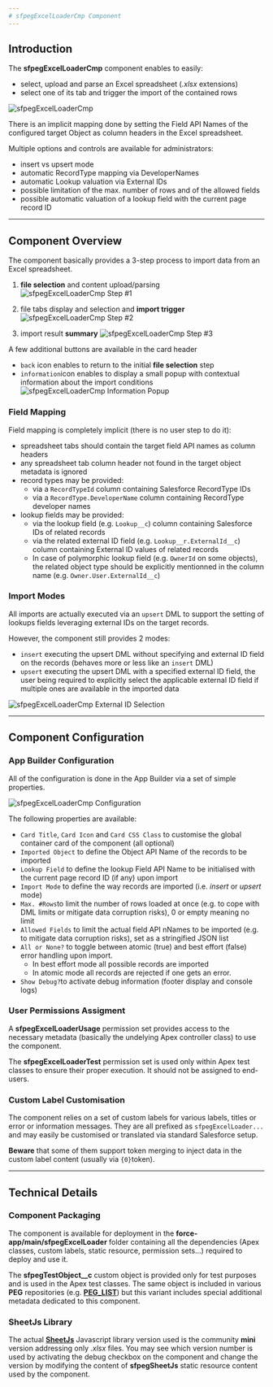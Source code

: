 ```yaml
---
# sfpegExcelLoaderCmp Component
---
```



## Introduction

The **sfpegExcelLoaderCmp** component enables to easily:
* select, upload and parse an Excel spreadsheet (_.xlsx_ extensions)
* select one of its tab and trigger the import of the contained rows

![sfpegExcelLoaderCmp](/media/sfpegExcelLoader.png) 

There is an implicit mapping done by setting the Field API Names of the
configured target Object as column headers in the Excel spreadsheet.

Multiple options and controls are available for administrators:
* insert vs upsert mode
* automatic RecordType mapping via DeveloperNames
* automatic Lookup valuation via External IDs
* possible limitation of the max. number of rows and of the allowed fields
* possible automatic valuation of a lookup field with the current page record ID


---
## Component Overview

The component basically provides a 3-step process to import data from an Excel spreadsheet.
1. **file selection** and content upload/parsing
![sfpegExcelLoaderCmp Step #1](/media/sfpegExcelLoaderStep1.png)

2. file tabs display and selection and **import trigger**
![sfpegExcelLoaderCmp Step #2](/media/sfpegExcelLoaderStep2.png) 

3. import result **summary**
![sfpegExcelLoaderCmp Step #3](/media/sfpegExcelLoaderStep3.png) 

A few additional buttons are available in the card header
* `back` icon enables to return to the initial **file selection** step
* `information`icon enables to display a small popup with contextual information 
about the import conditions
![sfpegExcelLoaderCmp Information Popup](/media/sfpegExcelLoaderInformation.png) 


### Field Mapping

Field mapping is completely implicit (there is no user step to do it):
* spreadsheet tabs should contain the target field API names as column headers
* any spreadsheet tab column header not found in the target object metadata is ignored
* record types may be provided:
    * via a `RecordTypeId` column containing Salesforce RecordType IDs
    * via a `RecordType.DeveloperName` column containing RecordType developer names
* lookup fields may be provided:
    * via the lookup field (e.g. `Lookup__c`) column containing Salesforce IDs of related records
    * via the related external ID field (e.g. `Lookup__r.ExternalId__c`) column containing External ID values of related records
    * In case of polymorphic lookup field (e.g. `OwnerId` on some objects), the related object type should be explicitly 
    mentionned in the column name (e.g. `Owner.User.ExternalId__c`) 


### Import Modes

All imports are actually executed via an `upsert` DML to support the setting of lookups fields leveraging 
external IDs on the target records.

However, the component still provides 2 modes:
* `insert` executing the upsert DML without specifying and external ID field on the records (behaves 
more or less like an `insert` DML)
* `upsert` executing the upsert DML with a specified external ID field, the user being required to
explicitly select the applicable external ID field if multiple ones are available in the imported data

![sfpegExcelLoaderCmp External ID Selection](/media/sfpegExcelLoaderExtIdSelection.png) 


---
## Component Configuration
### App Builder Configuration

All of the configuration is done in the App Builder via a set of simple properties.

![sfpegExcelLoaderCmp Configuration](/media/sfpegExcelLoaderConfig.png) 

The following properties are available:
* `Card Title`, `Card Icon` and `Card CSS Class` to customise the global container
card of the component (all optional)
* `Imported Object` to define the Object API Name of the records to be imported
* `Lookup Field` to define the lookup Field API Name to be initialised with the current page
record ID (if any) upon import
* `Import Mode` to define the way records are imported (i.e. _insert_ or _upsert_ mode)
* `Max. #Rows`to limit the number of rows loaded at once (e.g. to cope with DML limits or mitigate
data corruption risks), 0 or empty meaning no limit
* `Allowed Fields` to limit the actual field API nNames to be imported (e.g. to mitigate data corruption
risks), set as a stringified JSON list
* `All or None?` to toggle between atomic (true) and best effort (false) error handling upon import.
    * In best effort mode all possible records are imported
    * In atomic mode all records are rejected if one gets an error. 
* `Show Debug?`to activate debug information (footer display and console logs)


### User Permissions Assigment

A **sfpegExcelLoaderUsage** permission set provides access to the necessary metadata (basically
the undelying Apex controller class) to use the component.

The **sfpegExcelLoaderTest** permission set is used only within Apex test classes to ensure their
proper execution. It should not be assigned to end-users.

### Custom Label Customisation

The component relies on a set of custom labels for various labels, titles or error or information messages.
They are all prefixed as `sfpegExcelLoader...` and may easily be customised or translated via standard 
Salesforce setup.

**Beware** that some of them support token merging to inject data in the custom label content
(usually via `{0}`token).


---
## Technical Details
### Component Packaging

The component is available for deployment in the **force-app/main/sfpegExcelLoader** folder
containing all the dependencies (Apex classes, custom labels, static resource, permission sets...)
required to deploy and use it.

The **sfpegTestObject__c** custom object is provided only for test purposes and is used in the 
Apex test classes. The same object is included in various **PEG** repositories
(e.g. **[PEG_LIST](https://github.com/pegros/PEG_LIST)**) but this variant includes
special additional metadata dedicated to this component. 


### SheetJs Library

The actual **[SheetJs](https://sheetjs.com/)** Javascript library version used is the 
community **mini** version addressing only _.xlsx_ files. You may see which version number
is used by activating the debug checkbox on the component and change the version by modifying
the content of **sfpegSheetJs** static resource content used by the component.
